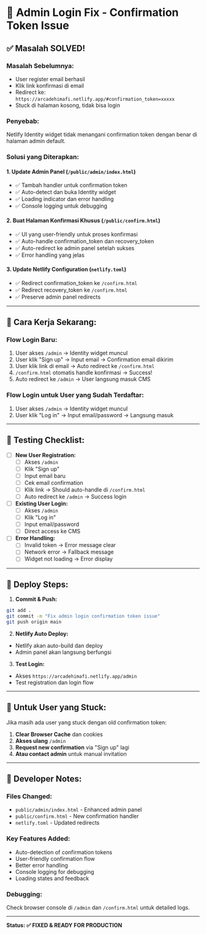 # 🚨 Admin Login Fix - Confirmation Token Issue

## ✅ **Masalah SOLVED!**

### **Masalah Sebelumnya:**
- User register email berhasil
- Klik link konfirmasi di email
- Redirect ke: `https://arcadehimafi.netlify.app/#confirmation_token=xxxxx`
- Stuck di halaman kosong, tidak bisa login

### **Penyebab:**
Netlify Identity widget tidak menangani confirmation token dengan benar di halaman admin default.

### **Solusi yang Diterapkan:**

#### **1. Update Admin Panel (`/public/admin/index.html`)**
- ✅ Tambah handler untuk confirmation token
- ✅ Auto-detect dan buka Identity widget
- ✅ Loading indicator dan error handling
- ✅ Console logging untuk debugging

#### **2. Buat Halaman Konfirmasi Khusus (`/public/confirm.html`)**
- ✅ UI yang user-friendly untuk proses konfirmasi
- ✅ Auto-handle confirmation_token dan recovery_token
- ✅ Auto-redirect ke admin panel setelah sukses
- ✅ Error handling yang jelas

#### **3. Update Netlify Configuration (`netlify.toml`)**
- ✅ Redirect confirmation_token ke `/confirm.html`
- ✅ Redirect recovery_token ke `/confirm.html`
- ✅ Preserve admin panel redirects

---

## 🔄 **Cara Kerja Sekarang:**

### **Flow Login Baru:**
1. User akses `/admin` → Identity widget muncul
2. User klik "Sign up" → Input email → Confirmation email dikirim
3. User klik link di email → Auto redirect ke `/confirm.html`
4. `/confirm.html` otomatis handle konfirmasi → Success!
5. Auto redirect ke `/admin` → User langsung masuk CMS

### **Flow Login untuk User yang Sudah Terdaftar:**
1. User akses `/admin` → Identity widget muncul
2. User klik "Log in" → Input email/password → Langsung masuk

---

## 🧪 **Testing Checklist:**

- [ ] **New User Registration:**
  - [ ] Akses `/admin`
  - [ ] Klik "Sign up"
  - [ ] Input email baru
  - [ ] Cek email confirmation
  - [ ] Klik link → Should auto-handle di `/confirm.html`
  - [ ] Auto redirect ke `/admin` → Success login

- [ ] **Existing User Login:**
  - [ ] Akses `/admin`
  - [ ] Klik "Log in"
  - [ ] Input email/password
  - [ ] Direct access ke CMS

- [ ] **Error Handling:**
  - [ ] Invalid token → Error message clear
  - [ ] Network error → Fallback message
  - [ ] Widget not loading → Error display

---

## 🚀 **Deploy Steps:**

1. **Commit & Push:**
```bash
git add .
git commit -m "Fix admin login confirmation token issue"
git push origin main
```

2. **Netlify Auto Deploy:**
- Netlify akan auto-build dan deploy
- Admin panel akan langsung berfungsi

3. **Test Login:**
- Akses `https://arcadehimafi.netlify.app/admin`
- Test registration dan login flow

---

## 📧 **Untuk User yang Stuck:**

Jika masih ada user yang stuck dengan old confirmation token:

1. **Clear Browser Cache** dan cookies
2. **Akses ulang** `/admin`
3. **Request new confirmation** via "Sign up" lagi
4. **Atau contact admin** untuk manual invitation

---

## 🔧 **Developer Notes:**

### **Files Changed:**
- `public/admin/index.html` - Enhanced admin panel
- `public/confirm.html` - New confirmation handler
- `netlify.toml` - Updated redirects

### **Key Features Added:**
- Auto-detection of confirmation tokens
- User-friendly confirmation flow
- Better error handling
- Console logging for debugging
- Loading states and feedback

### **Debugging:**
Check browser console di `/admin` dan `/confirm.html` untuk detailed logs.

---

**Status: ✅ FIXED & READY FOR PRODUCTION**
